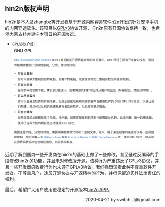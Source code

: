 ## hin2n版权声明

hin2n是本人及zhangbz等开发者基于开源内网穿透软件[n2n](https://github.com/ntop/n2n)开发的针对安卓手机的内网穿透软件。该项目以[GPLv3](https://github.com/switch-iot/hin2n/blob/dev_android/LICENSE)协议开源，与n2n原有开源协议保持一致，也希望大家支持并遵守本项目的开源协议。

- `GPL协议介绍`:
![GPL协议介绍](pic/gpl.png)

近期了解到国内一些开发商在hin2n的基础上做了一些修改，甚至通过反编译的手段修改hin2n的功能，并且未对修改版开源，该种行为严重违反了GPLv3协议，并且一些开发商的收费行为也未遵守GPLv3协议。我们强烈谴责此种不尊重软件开发者，不尊重用户，违反开源协议与开源精神的行为，并将保留追究其法律责任的权利。

最后，希望广大用户使用更稳定的开源版本[hin2n APP](https://github.com/switch-iot/hin2n)。

<div style="text-align: right"> 2020-04-21 by switch.st@gmail.com </div>